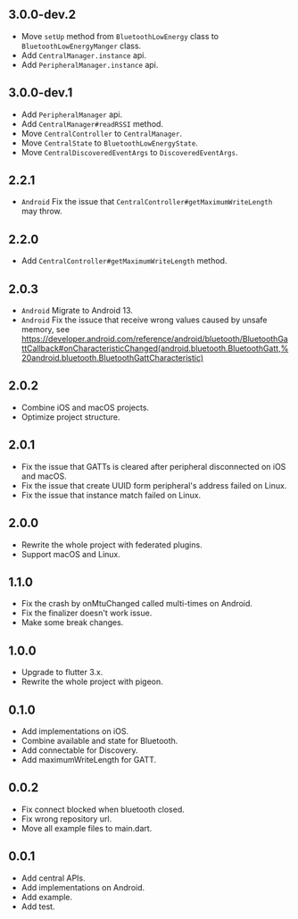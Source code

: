 ## 3.0.0-dev.2

* Move `setUp` method from `BluetoothLowEnergy` class to `BluetoothLowEnergyManger` class.
* Add `CentralManager.instance` api.
* Add `PeripheralManager.instance` api.

## 3.0.0-dev.1

* Add `PeripheralManager` api.
* Add `CentralManager#readRSSI` method.
* Move `CentralController` to `CentralManager`.
* Move `CentralState` to `BluetoothLowEnergyState`.
* Move `CentralDiscoveredEventArgs` to `DiscoveredEventArgs`.

## 2.2.1

* `Android` Fix the issue that `CentralController#getMaximumWriteLength` may throw.

## 2.2.0

* Add `CentralController#getMaximumWriteLength` method.

## 2.0.3

* `Android` Migrate to Android 13.
* `Android` Fix the issuce that receive wrong values caused by unsafe memory, see https://developer.android.com/reference/android/bluetooth/BluetoothGattCallback#onCharacteristicChanged(android.bluetooth.BluetoothGatt,%20android.bluetooth.BluetoothGattCharacteristic)

## 2.0.2

* Combine iOS and macOS projects.
* Optimize project structure.

## 2.0.1

* Fix the issue that GATTs is cleared after peripheral disconnected on iOS and macOS.
* Fix the issue that create UUID form peripheral's address failed on Linux.
* Fix the issue that instance match failed on Linux.

## 2.0.0

* Rewrite the whole project with federated plugins.
* Support macOS and Linux.

## 1.1.0

* Fix the crash by onMtuChanged called multi-times on Android.
* Fix the finalizer doesn't work issue.
* Make some break changes.

## 1.0.0

* Upgrade to flutter 3.x.
* Rewrite the whole project with pigeon.

## 0.1.0

* Add implementations on iOS.
* Combine available and state for Bluetooth.
* Add connectable for Discovery.
* Add maximumWriteLength for GATT.

## 0.0.2

* Fix connect blocked when bluetooth closed.
* Fix wrong repository url.
* Move all example files to main.dart.

## 0.0.1

* Add central APIs.
* Add implementations on Android.
* Add example.
* Add test.
